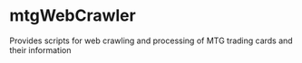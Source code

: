 # mtgWebCrawler
Provides scripts for web crawling and processing of MTG trading cards and their information
